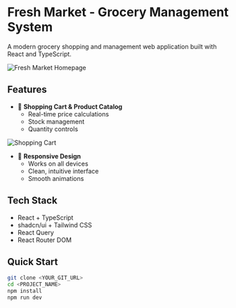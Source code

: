 # Fresh Market - Grocery Management System

A modern grocery shopping and management web application built with React and TypeScript.

![Fresh Market Homepage](URL_OF_YOUR_APP_IMAGE)

## Features
- 🛒 **Shopping Cart & Product Catalog**
  - Real-time price calculations
  - Stock management
  - Quantity controls

![Shopping Cart](https://i.imgur.com/placeholder2.jpg)

- 📱 **Responsive Design**
  - Works on all devices
  - Clean, intuitive interface
  - Smooth animations

## Tech Stack
- React + TypeScript
- shadcn/ui + Tailwind CSS
- React Query
- React Router DOM

## Quick Start
```bash
git clone <YOUR_GIT_URL>
cd <PROJECT_NAME>
npm install
npm run dev
```
